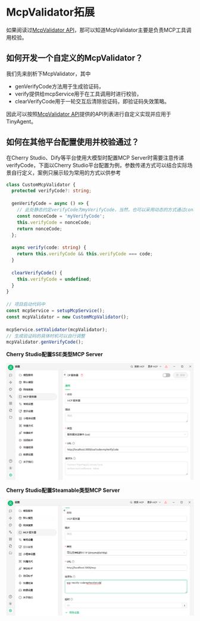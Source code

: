 # McpValidator拓展

如果阅读过[McpValidator API](https://github.com/opentiny/tiny-agent/blob/main/docs/src/api/mcp/mcp-service/mcp-validator.md)，那可以知道McpValidator主要是负责MCP工具调用校验。

## 如何开发一个自定义的McpValidator？

我们先来剖析下McpValidator，其中

- genVerifyCode方法用于生成验证码，
- verify提供给mcpService用于在工具调用时进行校验，
- clearVerifyCode用于一轮交互后清除验证码，即验证码失效策略。

因此可以按照[McpValidator API](https://github.com/opentiny/tiny-agent/blob/main/docs/src/api/mcp/mcp-service/mcp-validator.md)提供的API列表进行自定义实现并应用于TinyAgent。

## 如何在其他平台配置使用并校验通过？

在Cherry Studio、Dify等平台使用大模型时配置MCP Server时需要注意传递verifyCode，下面以Cherry Studio平台配置为例，参数传递方式可以结合实际场景自行定义，案例只展示较为常用的方式以供参考

```typescript
class CustomMcpValidator {
  protected verifyCode?: string;

  genVerifyCode = async () => {
    // 此处静态约定verifyCode为myVerifyCode，当然，也可以采用动态的方式通过console.log在控制台获取到
    const nonceCode = 'myVerifyCode';
    this.verifyCode = nonceCode;
    return nonceCode;
  };

  async verify(code: string) {
    return this.verifyCode && this.verifyCode === code;
  }

  clearVerifyCode() {
    this.verifyCode = undefined;
  }
}

// 项目启动代码中
const mcpService = setupMcpService();
const mcpValidator = new CustomMcpValidator();

mcpService.setValidator(mcpValidator);
// 生成验证码的具体时机可以自行调整
mcpValidator.genVerifyCode();
```

**Cherry Studio配置SSE类型MCP Server**

![Alt text](../public/cherry-sse.png)

**Cherry Studio配置Steamable类型MCP Server**

![Alt text](../public/cherry-streamable.png)
